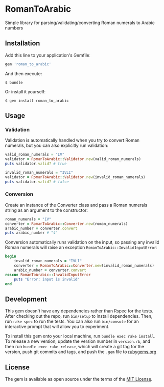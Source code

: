 # RomanToArabic

Simple library for parsing/validating/converting Roman numerals to Arabic numbers

## Installation

Add this line to your application's Gemfile:

```ruby
gem 'roman_to_arabic'
```

And then execute:

    $ bundle

Or install it yourself:

    $ gem install roman_to_arabic

## Usage

### Validation

Validation is automatically handled when you try to convert Roman numerals, but you can also explicitly run validation:
```ruby
valid_roman_numerals = "IV"
validator = RomanToArabic::Validator.new(valid_roman_numerals)
puts validator.valid? # true

invalid_roman_numerals = "IVLI"
validator = RomanToArabic::Validator.new(invalid_roman_numerals)
puts validator.valid? # false
```

### Conversion

Create an instance of the Converter class and pass a Roman numerals string as an argument to the constructor:
```ruby
roman_numerals = "IV"
converter = RomanToArabic::Converter.new(roman_numerals)
arabic_number = converter.convert
puts arabic_number # "4"
```

Conversion automatically runs validation on the input, so passing any invalid Roman numerals will raise an exception `RomanToArabic::InvalidInputError`: 
```ruby
begin
    invalid_roman_numerals = "IVLI"
    converter = RomanToArabic::Converter.new(invalid_roman_numerals)
    arabic_number = converter.convert
rescue RomanToArabic::InvalidInputError
    puts "Error: input is invalid"
end
```

## Development

This gem doesn't have any dependencies rather than Rspec for the tests.
After checking out the repo, run `bin/setup` to install dependencies.
Then, run `rake spec` to run the tests.
You can also run `bin/console` for an interactive prompt that will allow you to experiment.

To install this gem onto your local machine, run `bundle exec rake install`.
To release a new version, update the version number in `version.rb`, and then run `bundle exec rake release`, which will create a git tag for the version, push git commits and tags, and push the `.gem` file to [rubygems.org](https://rubygems.org).

## License

The gem is available as open source under the terms of the [MIT License](http://opensource.org/licenses/MIT).

